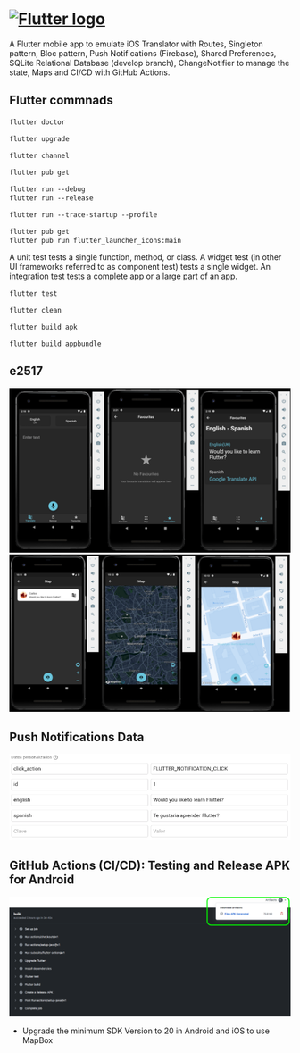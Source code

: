 # [![Flutter logo][]][flutter.dev]

A Flutter mobile app to emulate iOS Translator with Routes, Singleton pattern,  Bloc pattern, Push Notifications (Firebase), Shared Preferences, SQLite Relational Database (develop branch), ChangeNotifier to manage the state, Maps and CI/CD with GitHub Actions.

## Flutter commnads

```
flutter doctor
```

```
flutter upgrade
```

```
flutter channel
```

```
flutter pub get
```

```
flutter run --debug
flutter run --release
```

```
flutter run --trace-startup --profile

```

```
flutter pub get
flutter pub run flutter_launcher_icons:main
```

A unit test tests a single function, method, or class.
A widget test (in other UI frameworks referred to as component test) tests a single widget.
An integration test tests a complete app or a large part of an app.

```
flutter test
```

```
flutter clean
```

```
flutter build apk
```

```
flutter build appbundle
```

## e2517

![flutter][]
![map][]

## Push Notifications Data

![develop][]


## GitHub Actions (CI/CD): Testing and Release APK for Android

![github][]

[flutter logo]: https://raw.githubusercontent.com/flutter/website/master/src/_assets/image/flutter-lockup.png
[flutter.dev]: https://flutter.dev
[dart platform diagram]: https://github.com/flutter/website/blob/master/src/images/homepage/dart-diagram-small.png
[flutter]: https://github.com/E2517/images/blob/main/images/translator/translator.png
[map]:https://github.com/E2517/images/blob/main/images/translator/mapboxgithub.png
[github]: https://github.com/E2517/images/blob/main/images/translator/githubactions.png
[develop]: https://github.com/E2517/images/blob/main/images/translator/develop.png

- Upgrade the minimum SDK Version to 20 in Android and iOS to use MapBox
